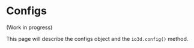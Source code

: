 # Configs

(Work in progress)

This page will describe the configs object and the `io3d.config()` method.